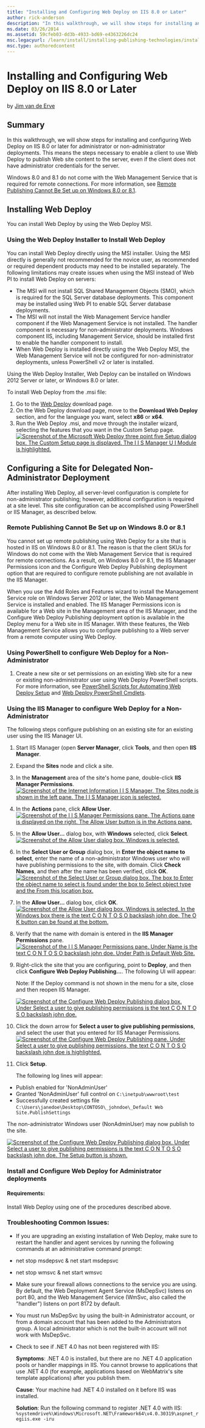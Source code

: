 ```yaml
---
title: "Installing and Configuring Web Deploy on IIS 8.0 or Later"
author: rick-anderson
description: "In this walkthrough, we will show steps for installing and configuring Web Deploy for IIS 8.0 and later for administrator or non-administrator deployments."
ms.date: 03/26/2014
ms.assetid: 59cfeb03-dd3b-4933-bd69-e4363226dc24
msc.legacyurl: /learn/install/installing-publishing-technologies/installing-and-configuring-web-deploy-on-iis-80-or-later
msc.type: authoredcontent
---
```

# Installing and Configuring Web Deploy on IIS 8.0 or Later

by [Jim van de Erve](https://twitter.com/jimvde)

## Summary

In this walkthrough, we will show steps for installing and configuring Web Deploy on IIS 8.0 or later for administrator or non-administrator deployments. This means the steps necessary to enable a client to use Web Deploy to publish Web site content to the server, even if the client does not have administrator credentials for the server.

Windows 8.0 and 8.1 do not come with the Web Management Service that is required for remote connections. For more information, see [Remote Publishing Cannot Be Set up on Windows 8.0 or 8.1](#00).

## Installing Web Deploy

You can install Web Deploy by using the Web Deploy MSI.

### Using the Web Deploy Installer to Install Web Deploy

You can install Web Deploy directly using the MSI installer. Using the MSI directly is generally not recommended for the novice user, as recommended or required dependent products may need to be installed separately. The following limitations may create issues when using the MSI instead of Web PI to install Web Deploy on servers:

- The MSI will not install SQL Shared Management Objects (SMO), which is required for the SQL Server database deployments. This component may be installed using Web PI to enable SQL Server database deployments.
- The MSI will not install the Web Management Service handler component if the Web Management Service is not installed. The handler component is necessary for non-administrator deployments. Windows component IIS, including Management Service, should be installed first to enable the handler component to install.
- When Web Deploy is installed directly using the Web Deploy MSI, the Web Management Service will not be configured for non-administrator deployments, unless PowerShell v2 or later is installed.

Using the Web Deploy Installer, Web Deploy can be installed on Windows 2012 Server or later, or Windows 8.0 or later.

To install Web Deploy from the .msi file:

1. Go to the [Web Deploy](https://www.iis.net/downloads/microsoft/web-deploy) download page.
2. On the Web Deploy download page, move to the **Download Web Deploy** section, and for the language you want, select **x86** or **x64**.
3. Run the Web Deploy .msi, and move through the installer wizard, selecting the features that you want in the Custom Setup page.[![Screenshot of the Microsoft Web Deploy three point five Setup dialog box. The Custom Setup page is displayed. The I I S Manager U I Module is highlighted.](installing-and-configuring-web-deploy-on-iis-80-or-later/_static/image8.jpg)](installing-and-configuring-web-deploy-on-iis-80-or-later/_static/image7.jpg)

## Configuring a Site for Delegated Non-Administrator Deployment

After installing Web Deploy, all server-level configuration is complete for non-administrator publishing; however, additional configuration is required at a site level. This site configuration can be accomplished using PowerShell or IIS Manager, as described below.

<a id="00"></a>
### Remote Publishing Cannot Be Set up on Windows 8.0 or 8.1

You cannot set up remote publishing using Web Deploy for a site that is hosted in IIS on Windows 8.0 or 8.1. The reason is that the client SKUs for Windows do not come with the Web Management Service that is required for remote connections. As a result, on Windows 8.0 or 8.1, the IIS Manager Permissions icon and the Configure Web Deploy Publishing deployment option that are required to configure remote publishing are not available in the IIS Manager.

When you use the Add Roles and Features wizard to install the Management Service role on Windows Server 2012 or later, the Web Management Service is installed and enabled. The IIS Manager Permissions icon is available for a Web site in the Management area of the IIS Manager, and the Configure Web Deploy Publishing deployment option is available in the Deploy menu for a Web site in IIS Manager. With these features, the Web Management Service allows you to configure publishing to a Web server from a remote computer using Web Deploy.

### Using PowerShell to configure Web Deploy for a Non-Administrator

1. Create a new site or set permissions on an existing Web site for a new or existing non-administrator user using Web Deploy PowerShell scripts. For more information, see [PowerShell Scripts for Automating Web Deploy Setup](../../publish/using-web-deploy/powershell-scripts-for-automating-web-deploy-setup.md) and [Web Deploy PowerShell Cmdlets](../../publish/using-web-deploy/web-deploy-powershell-cmdlets.md).

### Using the IIS Manager to configure Web Deploy for a Non-Administrator

The following steps configure publishing on an existing site for an existing user using the IIS Manager UI.

1. Start IIS Manager (open **Server Manager**, click **Tools**, and then open **IIS Manager**.
2. Expand the **Sites** node and click a site.
3. In the **Management** area of the site's home pane, double-click **IIS Manager Permissions**. [![Screenshot of the Internet Information I I S Manager. The Sites node is shown in the left pane. The I I S Manager icon is selected.](installing-and-configuring-web-deploy-on-iis-80-or-later/_static/image10.jpg)](installing-and-configuring-web-deploy-on-iis-80-or-later/_static/image9.jpg)
4. In the **Actions** pane, click **Allow User**. [![Screenshot of the I I S Manager Permissions pane. The Actions pane is displayed on the right. The Allow User button is in the Actions pane.](installing-and-configuring-web-deploy-on-iis-80-or-later/_static/image12.jpg)](installing-and-configuring-web-deploy-on-iis-80-or-later/_static/image11.jpg)
5. In the **Allow User…** dialog box, with **Windows** selected, click **Select**.[![Screenshot of the Allow User dialog box. Windows is selected.](installing-and-configuring-web-deploy-on-iis-80-or-later/_static/image14.jpg)](installing-and-configuring-web-deploy-on-iis-80-or-later/_static/image13.jpg)
6. In the **Select User or Group** dialog box, in **Enter the object name to select**, enter the name of a non-administrator Windows user who will have publishing permissions to the site, with domain. Click **Check Names**, and then after the name has been verified, click **OK**.[![Screenshot of the Select User or Group dialog box. The box to Enter the object name to select is found under the box to Select object type and the From this location box.](installing-and-configuring-web-deploy-on-iis-80-or-later/_static/image16.jpg)](installing-and-configuring-web-deploy-on-iis-80-or-later/_static/image15.jpg)
7. In the **Allow User…** dialog box, click **OK**.[![Screenshot of the Allow User dialog box. Windows is selected. In the Windows box there is the text C O N T O S O backslash john doe. The O K button can be found at the bottom.](installing-and-configuring-web-deploy-on-iis-80-or-later/_static/image18.jpg)](installing-and-configuring-web-deploy-on-iis-80-or-later/_static/image17.jpg)
8. Verify that the name with domain is entered in the **IIS Manager Permissions** pane.[![Screenshot of the I I S Manager Permissions pane. Under Name is the text C O N T O S O backslash john doe. Under Path is Default Web Site.](installing-and-configuring-web-deploy-on-iis-80-or-later/_static/image20.jpg)](installing-and-configuring-web-deploy-on-iis-80-or-later/_static/image19.jpg)
9. Right-click the site that you are configuring, point to **Deploy**, and then click **Configure Web Deploy Publishing...**. The following UI will appear:  

    Note: If the Deploy command is not shown in the menu for a site, close and then reopen IIS Manager.

    [![Screenshot of the Configure Web Deploy Publishing dialog box. Under Select a user to give publishing permissions is the text C O N T O S O backslash john doe.](installing-and-configuring-web-deploy-on-iis-80-or-later/_static/image22.jpg)](installing-and-configuring-web-deploy-on-iis-80-or-later/_static/image21.jpg)
10. Click the down arrow for **Select a user to give publishing permissions**, and select the user that you entered for IIS Manager Permissions.[![Screenshot of the Configure Web Deploy Publishing pane. Under Select a user to give publishing permissions, the text C O N T O S O backslash john doe is highlighted.](installing-and-configuring-web-deploy-on-iis-80-or-later/_static/image24.jpg)](installing-and-configuring-web-deploy-on-iis-80-or-later/_static/image23.jpg)
11. Click **Setup**. 

    The following log lines will appear:

- Publish enabled for 'NonAdminUser'
- Granted 'NonAdminUser' full control on `C:\inetpub\wwwroot\test`
- Successfully created settings file `C:\Users\janedoe\Desktop\CONTOSO\_johndoe\_Default Web Site.PublishSettings`

The non-administrator Windows user (NonAdminUser) may now publish to the site.

[![Screenshot of the Configure Web Deploy Publishing dialog box. Under Select a user to give publishing permissions is the text C O N T O S O backslash john doe. The Setup button is shown.](installing-and-configuring-web-deploy-on-iis-80-or-later/_static/image26.jpg)](installing-and-configuring-web-deploy-on-iis-80-or-later/_static/image25.jpg)

### Install and Configure Web Deploy for Administrator deployments

#### Requirements:

Install Web Deploy using one of the procedures described above.

### Troubleshooting Common Issues:

- If you are upgrading an existing installation of Web Deploy, make sure to restart the handler and agent services by running the following commands at an administrative command prompt:
- net stop msdepsvc &amp; net start msdepsvc
- net stop wmsvc &amp; net start wmsvc
- Make sure your firewall allows connections to the service you are using. By default, the Web Deployment Agent Service (MsDepSvc) listens on port 80, and the Web Management Service (WmSvc, also called the "handler") listens on port 8172 by default.
- You must run MsDepSvc by using the built-in Administrator account, or from a domain account that has been added to the Administrators group. A local administrator which is not the built-in account will not work with MsDepSvc.
- Check to see if .NET 4.0 has not been registered with IIS: 

    **Symptoms**: .NET 4.0 is installed, but there are no .NET 4.0 application pools or handler mappings in IIS. You cannot browse to applications that use .NET 4.0 (for example, applications based on WebMatrix's site template applications) after you publish them.

    **Cause**: Your machine had .NET 4.0 installed on it before IIS was installed.

    **Solution**: Run the following command to register .NET 4.0 with IIS: `%systemdrive%\Windows\Microsoft.NET\Framework64\v4.0.30319\aspnet_regiis.exe -iru`
